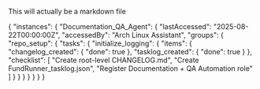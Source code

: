 This will actually be a markdown file

{
"instances": {
"Documentation_QA_Agent": {
"lastAccessed": "2025-08-22T00:00:00Z",
"accessedBy": "Arch Linux Assistant",
"groups": {
"repo_setup": {
"tasks": {
"initialize_logging": {
"items": {
"changelog_created": {
"done": true
},
"tasklog_created": {
"done": true
}
},
"checklist": [
"Create root-level CHANGELOG.md",
"Create FundRunner_tasklog.json",
"Register Documentation + QA Automation role"
]
}
}
}
}
}
}
}
